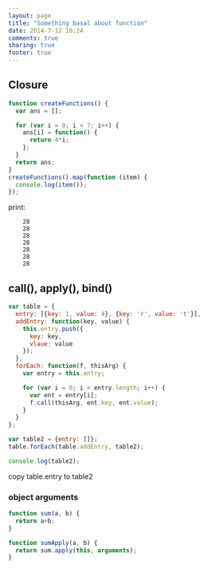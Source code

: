 ```yaml
---
layout: page
title: "Something basal about function"
date: 2014-7-12 10:24
comments: true
sharing: true
footer: true
---
```



## Closure

```javascript
function createFunctions() {
  var ans = [];

  for (var i = 0; i < 7; i++) {
    ans[i] = function() {
      return 4*i;
    };
  }
  return ans;
}
createFunctions().map(function (item) {
  console.log(item());
});
```

print:

```
    28
    28
    28
    28
    28
    28
    28
```

## call(), apply(), bind()

```javascript
var table = {
  entry: [{key: 1, value: 4}, {key: 'r', value: 't'}],
  addEntry: function(key, value) {
    this.entry.push({
      key: key,
      vlaue: value
    });
  },
  forEach: function(f, thisArg) {
    var entry = this.entry;

    for (var i = 0; i < entry.length; i++) {
      var ent = entry[i];
      f.call(thisArg, ent.key, ent.value);
    }
  }
};

var table2 = {entry: []};
table.forEach(table.addEntry, table2);

console.log(table2);
```

copy table.entry to table2

### object arguments

```javascript
function sum(a, b) {
  return a+b;
}

function sumApply(a, b) {
  return sum.apply(this, arguments);
}
```
